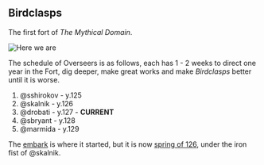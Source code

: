 Birdclasps
----------

The first fort of *The Mythical Domain*.

![Here we are](http://pixxx.wtf.cat/image/3t3F2x2p1P0R/2014-08-07%20at%209.25%20PM.png)

The schedule of Overseers is as follows, each has 1 - 2 weeks to direct
one year in the Fort, dig deeper, make great works and make *Birdclasps* better until
it is worse.

  1. @sshirokov - y.125
  2. @skalnik - y.126
  3. @drobati - y.127 - **CURRENT**
  4. @sbryant - y.128
  5. @marmida - y.129

The [embark](/The-Mythical-Domain/Birdclasps/125-0-embark.md) is where it started, but it is now
[spring of 126](/The-Mythical-Domain/Birdclasps/126-1-spring.md), under the iron fist of @skalnik.
